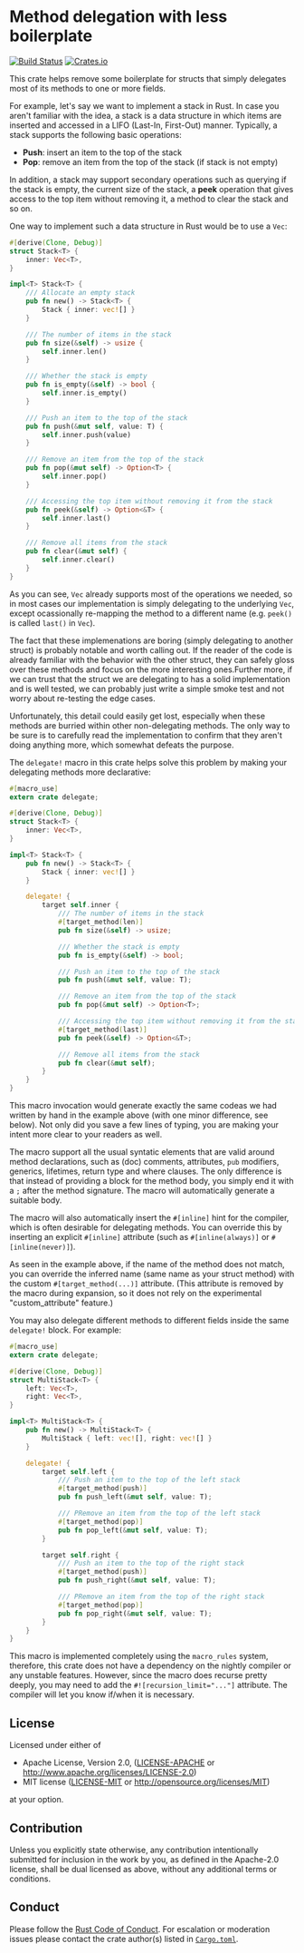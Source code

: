 Method delegation with less boilerplate
=======================================

[![Build Status](https://travis-ci.com/chancancode/rust-delegate.svg?branch=master)](https://travis-ci.com/chancancode/rust-delegate)
[![Crates.io](https://img.shields.io/crates/v/delegate.svg)](https://crates.io/crates/delegate)

This crate helps remove some boilerplate for structs that simply delegates
most of its methods to one or more fields.

For example, let's say we want to implement a stack in Rust. In case you aren't
familiar with the idea, a stack is a data structure in which items are inserted
and accessed in a LIFO (Last-In, First-Out) manner. Typically, a stack supports
the following basic operations:

* **Push**: insert an item to the top of the stack
* **Pop**: remove an item from the top of the stack (if stack is not empty)

In addition, a stack may support secondary operations such as querying if the
stack is empty, the current size of the stack, a **peek** operation that gives
access to the top item without removing it, a method to clear the stack and so
on.

One way to implement such a data structure in Rust would be to use a `Vec`:

```rust
#[derive(Clone, Debug)]
struct Stack<T> {
    inner: Vec<T>,
}

impl<T> Stack<T> {
    /// Allocate an empty stack
    pub fn new() -> Stack<T> {
        Stack { inner: vec![] }
    }

    /// The number of items in the stack
    pub fn size(&self) -> usize {
        self.inner.len()
    }

    /// Whether the stack is empty
    pub fn is_empty(&self) -> bool {
        self.inner.is_empty()
    }

    /// Push an item to the top of the stack
    pub fn push(&mut self, value: T) {
        self.inner.push(value)
    }

    /// Remove an item from the top of the stack
    pub fn pop(&mut self) -> Option<T> {
        self.inner.pop()
    }

    /// Accessing the top item without removing it from the stack
    pub fn peek(&self) -> Option<&T> {
        self.inner.last()
    }

    /// Remove all items from the stack
    pub fn clear(&mut self) {
        self.inner.clear()
    }
}
```

As you can see, `Vec` already supports most of the operations we needed, so in
most cases our implementation is simply delegating to the underlying `Vec`,
except ocassionally re-mapping the method to a different name (e.g. `peek()` is
called `last()` in `Vec`).

The fact that these implemenations are boring (simply delegating to another
struct) is probably notable and worth calling out. If the reader of the code is
already familiar with the behavior with the other struct, they can safely gloss
over these methods and focus on the more interesting ones.Further more, if we
can trust that the struct we are delegating to has a solid implementation and
is well tested, we can probably just write a simple smoke test and not worry
about re-testing the edge cases.

Unfortunately, this detail could easily get lost, especially when these methods
are burried within other non-delegating methods. The only way to be sure is to
carefully read the implementation to confirm that they aren't doing anything
more, which somewhat defeats the purpose.

The `delegate!` macro in this crate helps solve this problem by making your
delegating methods more declarative:

```rust
#[macro_use]
extern crate delegate;

#[derive(Clone, Debug)]
struct Stack<T> {
    inner: Vec<T>,
}

impl<T> Stack<T> {
    pub fn new() -> Stack<T> {
        Stack { inner: vec![] }
    }

    delegate! {
        target self.inner {
            /// The number of items in the stack
            #[target_method(len)]
            pub fn size(&self) -> usize;

            /// Whether the stack is empty
            pub fn is_empty(&self) -> bool;

            /// Push an item to the top of the stack
            pub fn push(&mut self, value: T);

            /// Remove an item from the top of the stack
            pub fn pop(&mut self) -> Option<T>;

            /// Accessing the top item without removing it from the stack
            #[target_method(last)]
            pub fn peek(&self) -> Option<&T>;

            /// Remove all items from the stack
            pub fn clear(&mut self);
        }
    }
}
```

This macro invocation would generate exactly the same codeas we had written by
hand in the example above (with one minor difference, see below). Not only did
you save a few lines of typing, you are making your intent more clear to your
readers as well.

The macro support all the usual syntatic elements that are valid around method
declarations, such as (doc) comments, attributes, `pub` modifiers, generics,
lifetimes, return type and where clauses. The only difference is that instead
of providing a block for the method body, you simply end it with a `;` after
the method signature. The macro will automatically generate a suitable body.

The macro will also automatically insert the `#[inline]` hint for the compiler,
which is often desirable for delegating methods. You can override this by
inserting an  explicit `#[inline]` attribute (such as `#[inline(always)]` or
`#[inline(never)]`).

As seen in the example above, if the name of the method does not match, you can
override the inferred name (same name as your struct method) with the custom
`#[target_method(...)]` attribute. (This attribute is removed by the macro
during expansion, so it does not rely on the experimental "custom_attribute"
feature.)

You may also delegate different methods to different fields inside the same
`delegate!` block. For example:

```rust
#[macro_use]
extern crate delegate;

#[derive(Clone, Debug)]
struct MultiStack<T> {
    left: Vec<T>,
    right: Vec<T>,
}

impl<T> MultiStack<T> {
    pub fn new() -> MultiStack<T> {
        MultiStack { left: vec![], right: vec![] }
    }

    delegate! {
        target self.left {
            /// Push an item to the top of the left stack
            #[target_method(push)]
            pub fn push_left(&mut self, value: T);

            /// PRemove an item from the top of the left stack
            #[target_method(pop)]
            pub fn pop_left(&mut self, value: T);
        }

        target self.right {
            /// Push an item to the top of the right stack
            #[target_method(push)]
            pub fn push_right(&mut self, value: T);

            /// PRemove an item from the top of the right stack
            #[target_method(pop)]
            pub fn pop_right(&mut self, value: T);
        }
    }
}
```

This macro is implemented completely using the `macro_rules` system, therefore,
this crate does not have a dependency on the nightly compiler or any unstable
features. However, since the macro does recurse pretty deeply, you may need to
add the `#![recursion_limit="..."]` attribute. The compiler will let you know
if/when it is necessary.

## License

Licensed under either of

 * Apache License, Version 2.0, ([LICENSE-APACHE](LICENSE-APACHE) or http://www.apache.org/licenses/LICENSE-2.0)
 * MIT license ([LICENSE-MIT](LICENSE-MIT) or http://opensource.org/licenses/MIT)

at your option.

## Contribution

Unless you explicitly state otherwise, any contribution intentionally submitted
for inclusion in the work by you, as defined in the Apache-2.0 license, shall
be dual licensed as above, without any additional terms or conditions.

## Conduct

Please follow the [Rust Code of Conduct]. For escalation or moderation issues
please contact the crate author(s) listed in [`Cargo.toml`](./Cargo.toml).

[Rust Code of Conduct]: https://www.rust-lang.org/conduct.html
